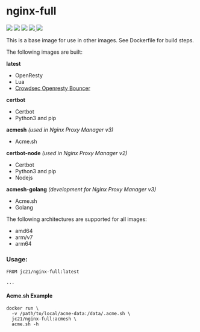 # nginx-full

<p>
  <img src="https://img.shields.io/badge/openresty-1.25.3.1-green.svg?style=for-the-badge">
  <img src="https://img.shields.io/badge/lua-5.1.5-green.svg?style=for-the-badge">
  <img src="https://img.shields.io/badge/luarocks-3.3.1-green.svg?style=for-the-badge">
  <a href="https://hub.docker.com/repository/docker/jc21/nginx-full">
    <img src="https://img.shields.io/docker/stars/jc21/nginx-full.svg?style=for-the-badge">
  </a>
  <a href="https://hub.docker.com/repository/docker/jc21/nginx-full">
    <img src="https://img.shields.io/docker/pulls/jc21/nginx-full.svg?style=for-the-badge">
  </a>
</p>

This is a base image for use in other images. See Dockerfile for build steps.

The following images are built:

**latest**
- OpenResty
- Lua
- [Crowdsec Openresty Bouncer](https://github.com/crowdsecurity/cs-openresty-bouncer)

**certbot**
- Certbot
- Python3 and pip

**acmesh** _(used in Nginx Proxy Manager v3)_
- Acme.sh

**certbot-node** _(used in Nginx Proxy Manager v2)_
- Certbot
- Python3 and pip
- Nodejs

**acmesh-golang** _(development for Nginx Proxy Manager v3)_
- Acme.sh
- Golang

The following architectures are supported for all images:

- amd64
- arm/v7
- arm64

### Usage:

```
FROM jc21/nginx-full:latest

...
```

#### Acme.sh Example

```
docker run \
  -v /path/to/local/acme-data:/data/.acme.sh \
  jc21/nginx-full:acmesh \
  acme.sh -h
```


